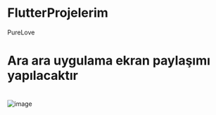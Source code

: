 # FlutterProjelerim
PureLove

# Ara ara uygulama ekran paylaşımı yapılacaktır

#
#
#


![image](https://github.com/user-attachments/assets/cc0c54d7-8ac6-46bc-a3c0-7a6b958ec499)


